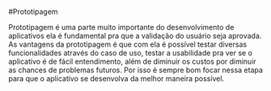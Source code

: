 #Prototipagem

Prototipagem é uma parte muito importante do desenvolvimento de aplicativos
ela é fundamental pra que a validação do usuário seja aprovada.
As vantagens da prototipagem é que com ela é possível testar diversas
funcionalidades através do caso de uso, testar a usabilidade pra ver se 
o aplicativo é de fácil entendimento, além de diminuir os custos por diminuir 
as chances de problemas futuros.
Por isso é sempre bom focar nessa etapa para que o aplicativo se desenvolva
da melhor maneira possível.
